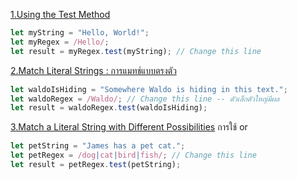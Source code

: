[1.Using the Test Method](https://www.freecodecamp.org/learn/javascript-algorithms-and-data-structures/regular-expressions/using-the-test-method)

```js
let myString = "Hello, World!";
let myRegex = /Hello/;
let result = myRegex.test(myString); // Change this line
```

[2.Match Literal Strings : การแมทช์แบบตรงตัว](https://www.freecodecamp.org/learn/javascript-algorithms-and-data-structures/regular-expressions/match-literal-strings)

```js
let waldoIsHiding = "Somewhere Waldo is hiding in this text.";
let waldoRegex = /Waldo/; // Change this line -- ตัวเล็กตัวใหญ่มีผล
let result = waldoRegex.test(waldoIsHiding);
```
[3.Match a Literal String with Different Possibilities](https://www.freecodecamp.org/learn/javascript-algorithms-and-data-structures/regular-expressions/match-a-literal-string-with-different-possibilities)
การใช้ or 
```js
let petString = "James has a pet cat.";
let petRegex = /dog|cat|bird|fish/; // Change this line
let result = petRegex.test(petString);
```
